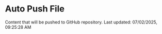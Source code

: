 # Auto Push File

Content that will be pushed to GitHub repository.
Last updated: 07/02/2025, 09:25:28 AM